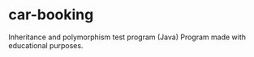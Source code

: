 # car-booking
Inheritance and polymorphism test program (Java)
Program made with educational purposes.
